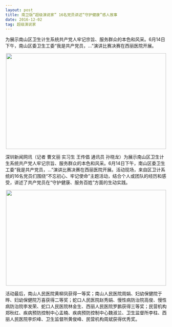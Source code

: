 ```yaml
---
layout: post
title: 南卫版“超级演说家” 16名党员讲述“守护健康”感人故事 
date: 2016-12-02 
tag: 超级演说家
---
```


为展示南山区卫生计生系统共产党人牢记宗旨、服务群众的本色和风采。6月14日下午，南山区委卫生工委“我是共产党员，...”演讲比赛决赛在西丽医院开展。
<div align="center">
      <img src="http://www.sznews.com/news/content/images/attachement/jpg/site293/20180614/IMG8c89a5be1f044789747113.jpg" height="300" width="500">
  </div>
  
  深圳新闻网讯（记者 曹文丽 实习生 王传倡 通讯员 孙晓龙）为展示南山区卫生计生系统共产党人牢记宗旨、服务群众的本色和风采。6月14日下午，南山区委卫生工委“我是共产党员，...”演讲比赛决赛在西丽医院开展。活动现场，来自区卫计系统的16名党员们围绕“不忘初心、牢记使命”主题活动，结合个人或团队的经历和感受，讲述了共产党员在“守护健康、服务百姓”方面的生动实践。

<div align="center">
      <img src="http://www.sznews.com/news/content/images/attachement/jpg/site293/20180614/IMG8c89a5be1f044789747114.JPG" height="300" width="500">
  </div>
  
  活动最后，南山人民医院黄柳凤获得一等奖；南山人民医院周娟、妇幼保健院于晔、妇幼保健院万喜获得二等奖；蛇口人民医院赵秀娟、慢性病防治院高俊、慢性病防治院李发荣、蛇口人民医院林金生、西丽人民医院罗鹏获得三等奖；民营机构郑秋红、疾病预防控制中心孟楠、疾病预防控制中心魏淑兰、卫生监督所李柱、西丽人民医院李炽峰、卫生监督所黄俊峰、民营机构周斌获得优秀奖。
